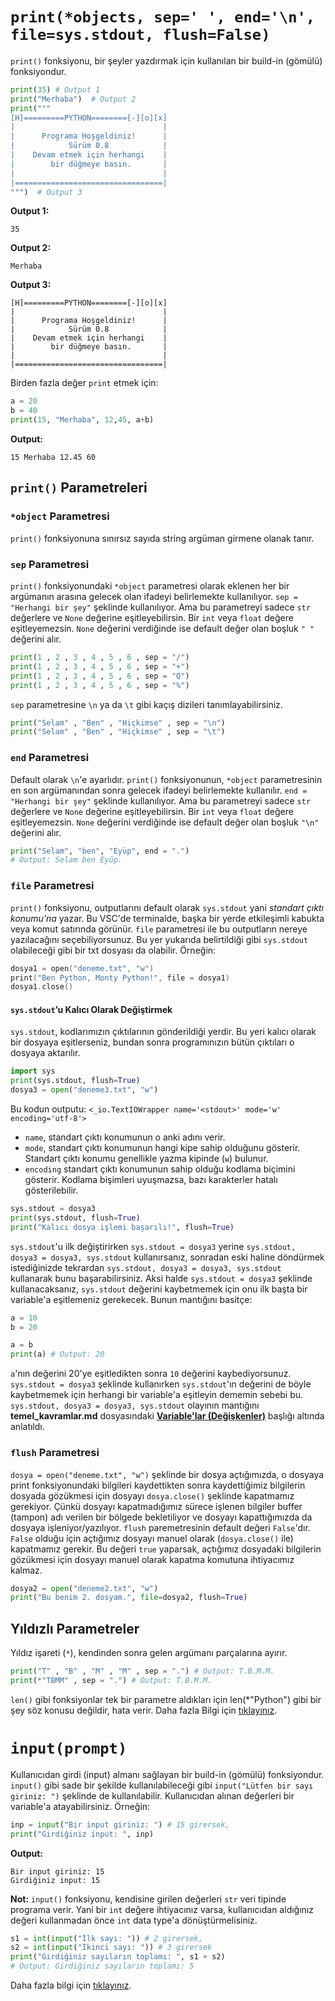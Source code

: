# `print(*objects, sep=' ', end='\n', file=sys.stdout, flush=False)`
`print()` fonksiyonu, bir şeyler yazdırmak için kullanılan bir build-in (gömülü) fonksiyondur.
```py
print(35) # Output 1
print("Merhaba")  # Output 2
print("""
[H]=========PYTHON========[-][o][x]
|                                 |
|      Programa Hoşgeldiniz!      |
|            Sürüm 0.8            |
|    Devam etmek için herhangi    |
|        bir düğmeye basın.       |
|                                 |
|=================================|
""")  # Output 3
```
**Output 1:**
```
35
```
**Output 2:**
```
Merhaba
```
**Output 3:**
```
[H]=========PYTHON========[-][o][x]
|                                 |
|      Programa Hoşgeldiniz!      |
|            Sürüm 0.8            |
|    Devam etmek için herhangi    |
|        bir düğmeye basın.       |
|                                 |
|=================================|
```
Birden fazla değer `print` etmek için:
```py
a = 20
b = 40
print(15, "Merhaba", 12,45, a+b)
```
**Output:**
```
15 Merhaba 12.45 60
```
## `print()` Parametreleri

### `*object` Parametresi
`print()` fonksiyonuna sınırsız sayıda string argüman girmene olanak tanır.

### `sep` Parametresi
`print()` fonksiyonundaki `*object` parametresi olarak eklenen her bir argümanın arasına gelecek olan ifadeyi belirlemekte kullanılıyor. `sep = "Herhangi bir şey"` şeklinde kullanılıyor. Ama bu parametreyi sadece `str` değerlere ve `None` değerine eşitleyebilirsin. Bir `int` veya `float` değere eşitleyemezsin. `None` değerini verdiğinde ise default değer olan boşluk `" "` değerini alır.
```py
print(1 , 2 , 3 , 4 , 5 , 6 , sep = "/")
print(1 , 2 , 3 , 4 , 5 , 6 , sep = "+")
print(1 , 2 , 3 , 4 , 5 , 6 , sep = "Q")
print(1 , 2 , 3 , 4 , 5 , 6 , sep = "%")
```
`sep` parametresine `\n` ya da `\t` gibi kaçış dizileri tanımlayabilirsiniz.
```py
print("Selam" , "Ben" , "Hiçkimse" , sep = "\n")
print("Selam" , "Ben" , "Hiçkimse" , sep = "\t")
```

### `end` Parametresi
Default olarak `\n`'e ayarlıdır. `print()` fonksiyonunun, `*object` parametresinin en son argümanından sonra gelecek ifadeyi belirlemekte kullanılır. `end = "Herhangi bir şey"` şeklinde kullanılıyor. Ama bu parametreyi sadece `str` değerlere ve `None` değerine eşitleyebilirsin. Bir `int` veya `float` değere eşitleyemezsin. `None` değerini verdiğinde ise default değer olan boşluk `"\n"` değerini alır.
```py
print("Selam", "ben", "Eyüp", end = ".")
# Output: Selam ben Eyüp.
```

### `file` Parametresi
`print()` fonksiyonu, outputlarını default olarak `sys.stdout` yani *standart çıktı konumu’na* yazar. Bu VSC'de terminalde, başka bir yerde etkileşimli kabukta veya komut satırında görünür. `file` parametresi ile bu outputların nereye yazılacağını seçebiliyorsunuz. Bu yer yukarıda belirtildiği gibi `sys.stdout` olabileceği gibi bir txt dosyası da olabilir. Örneğin:
```cpp
dosya1 = open("deneme.txt", "w")
print("Ben Python, Monty Python!", file = dosya1)
dosya1.close()
```
#### `sys.stdout`’u Kalıcı Olarak Değiştirmek
`sys.stdout`, kodlarımızın çıktılarının gönderildiği yerdir. Bu yeri kalıcı olarak bir dosyaya eşitlerseniz, bundan sonra programınızın bütün çıktıları o dosyaya aktarılır.
```py
import sys
print(sys.stdout, flush=True)
dosya3 = open("deneme3.txt", "w")
```
Bu kodun outputu: `<_io.TextIOWrapper name='<stdout>' mode='w' encoding='utf-8'>`
- `name`, standart çıktı konumunun o anki adını verir.
- `mode`, standart çıktı konumunun hangi kipe sahip olduğunu gösterir. Standart çıktı konumu genellikle yazma kipinde (`w`) bulunur.
- `encoding` standart çıktı konumunun sahip olduğu kodlama biçimini gösterir. Kodlama bişimleri uyuşmazsa, bazı karakterler hatalı gösterilebilir.
```py
sys.stdout = dosya3
print(sys.stdout, flush=True)
print("Kalıcı dosya işlemi başarılı!", flush=True)
```
`sys.stdout`'u ilk değiştirirken `sys.stdout = dosya3` yerine `sys.stdout, dosya3 = dosya3, sys.stdout` kullanırsanız, sonradan eski haline döndürmek istediğinizde tekrardan `sys.stdout, dosya3 = dosya3, sys.stdout` kullanarak bunu başarabilirsiniz. Aksi halde `sys.stdout = dosya3` şeklinde kullanacaksanız, `sys.stdout` değerini kaybetmemek için onu ilk başta bir variable'a eşitlemeniz gerekecek. Bunun mantığını basitçe:
```py
a = 10
b = 20

a = b
print(a) # Output: 20
```
`a`'nın değerini 20'ye eşitledikten sonra `10` değerini kaybediyorsunuz. `sys.stdout = dosya3` şeklinde kullanırken `sys.stdout`'ın değerini de böyle kaybetmemek için herhangi bir variable'a eşitleyin dememin sebebi bu. `sys.stdout, dosya3 = dosya3, sys.stdout` olayının mantığını **temel_kavramlar.md** dosyasındaki [**Variable'lar (Değişkenler)**](https://github.com/e-k-eyupoglu/python_tutorial/blob/main/.md/temel_kavramlar/temel_kavramlar.md#variablelar-değişkenler) başlığı altında anlatıldı.

### `flush` Parametresi
`dosya = open("deneme.txt", "w")` şeklinde bir dosya açtığımızda, o dosyaya print fonksiyonundaki bilgileri kaydettikten sonra kaydettiğimiz bilgilerin dosyada gözükmesi için dosyayı `dosya.close()` şeklinde kapatmamız gerekiyor. Çünkü dosyayı kapatmadığımız sürece işlenen bilgiler buffer (tampon) adı verilen bir bölgede bekletiliyor ve dosyayı kapattığımızda da dosyaya işleniyor/yazılıyor. `flush` paremetresinin default değeri `False`'dır. `False` olduğu için açtığımız dosyayı manuel olarak (`dosya.close()` ile) kapatmamız gerekir. Bu değeri `true` yaparsak, açtığımız dosyadaki bilgilerin gözükmesi için dosyayı manuel olarak kapatma komutuna ihtiyacımız kalmaz.
```py
dosya2 = open("deneme2.txt", "w")
print("Bu benim 2. dosyam.", file=dosya2, flush=True)
```

## Yıldızlı Parametreler
Yıldız işareti (`*`), kendinden sonra gelen argümanı parçalarına ayırır.
```py
print("T" , "B" , "M" , "M" , sep = ".") # Output: T.B.M.M.
print(*"TBMM" , sep = ".") # Output: T.B.M.M.
```
`len()` gibi fonksiyonlar tek bir parametre aldıkları için len(*"Python") gibi bir şey söz konusu değildir, hata verir.
Daha fazla Bilgi için [tıklayınız](https://docs.python.org/3/library/functions.html#print).

# `input(prompt)`
Kullanıcıdan girdi (input) almanı sağlayan bir build-in (gömülü) fonksiyondur. `input()` gibi sade bir şekilde kullanılabileceği gibi `input("Lütfen bir sayı giriniz: ")` şeklinde de kullanılabilir. Kullanıcıdan alınan değerleri bir variable'a atayabilirsiniz. Örneğin:
```py
inp = input("Bir input giriniz: ") # 15 girersek,
print("Girdiğiniz input: ", inp)
```
**Output:**
```
Bir input giriniz: 15
Girdiğiniz input: 15
```
**Not:** `input()` fonksiyonu, kendisine girilen değerleri `str` veri tipinde programa verir. Yani bir `int` değere ihtiyacınız varsa, kullanıcıdan aldığınız değeri kullanmadan önce  `int` data type'a dönüştürmelisiniz.
```py
s1 = int(input("İlk sayı: ")) # 2 girersek,
s2 = int(input("İkinci sayı: ")) # 3 girersek
print("Girdiğiniz sayıların toplamı: ", s1 + s2)
# Output: Girdiğiniz sayıların toplamı: 5
```
Daha fazla bilgi için [tıklayınız](https://docs.python.org/3/library/functions.html#input).